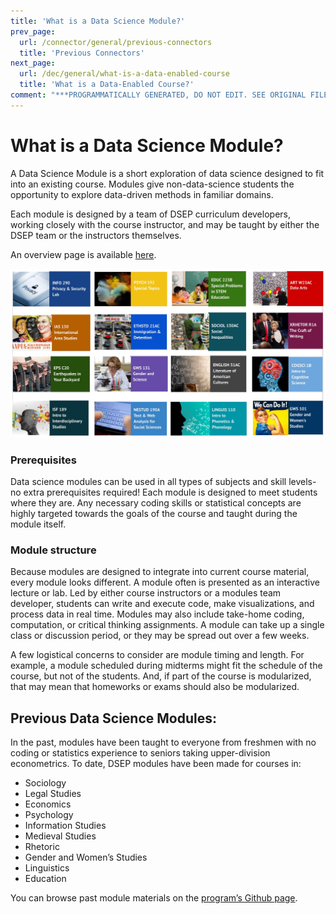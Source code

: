 ```yaml
---
title: 'What is a Data Science Module?'
prev_page:
  url: /connector/general/previous-connectors
  title: 'Previous Connectors'
next_page:
  url: /dec/general/what-is-a-data-enabled-course
  title: 'What is a Data-Enabled Course?'
comment: "***PROGRAMMATICALLY GENERATED, DO NOT EDIT. SEE ORIGINAL FILES IN /content***"
---
```

# What is a Data Science Module?

A Data Science Module is a short exploration of data science designed to fit into an existing course. Modules give non-data-science students the opportunity to explore data-driven methods in familiar domains.

Each module is designed by a team of DSEP curriculum developers, working closely with the course instructor, and may be taught by either the DSEP team or the instructors themselves.

<!-- add modules textbook link instead below? -->

An overview page is available [here](https://ds-modules.github.io/DS-Modules/).

![](/assets/modules.jpg)

### Prerequisites

Data science modules can be used in all types of subjects and skill levels- no extra prerequisites required! Each module is designed to meet students where they are. Any necessary coding skills or statistical concepts are highly targeted towards the goals of the course and taught during the module itself.

### Module structure

Because modules are designed to integrate into current course material, every module looks different. A module often is presented as an interactive lecture or lab. Led by either course instructors or a modules team developer, students can write and execute code, make visualizations, and process data in real time. Modules may also include take-home coding, computation, or critical thinking assignments. A module can take up a single class or discussion period, or they may be spread out over a few weeks.

A few logistical concerns to consider are module timing and length. For example, a module scheduled during midterms might fit the schedule of the course, but not of the students. And, if part of the course is modularized, that may mean that homeworks or exams should also be modularized.

## Previous Data Science Modules:

In the past, modules have been taught to everyone from freshmen with no coding or statistics experience to seniors taking upper-division econometrics. To date, DSEP modules have been made for courses in:

* Sociology
* Legal Studies
* Economics
* Psychology
* Information Studies
* Medieval Studies
* Rhetoric
* Gender and Women’s Studies
* Linguistics
* Education

You can browse past module materials on the [program’s Github page](https://github.com/ds-modules).
